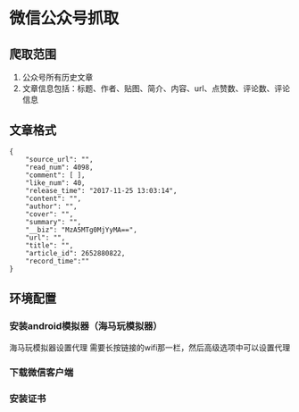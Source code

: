 微信公众号抓取
====
爬取范围
----
1. 公众号所有历史文章
2. 文章信息包括：标题、作者、贴图、简介、内容、url、点赞数、评论数、评论信息

文章格式
----
    {
        "source_url": "",
        "read_num": 4098,
        "comment": [ ],
        "like_num": 40,
        "release_time": "2017-11-25 13:03:14",
        "content": "",
        "author": "",
        "cover": "",
        "summary": "",
        "__biz": "MzA5MTg0MjYyMA==",
        "url": "",
        "title": "",
        "article_id": 2652880822,
        "record_time":""
    }


环境配置
----
### 安装android模拟器（海马玩模拟器） ###
海马玩模拟器设置代理 需要长按链接的wifi那一栏，然后高级选项中可以设置代理

### 下载微信客户端 ###

### 安装证书 ###